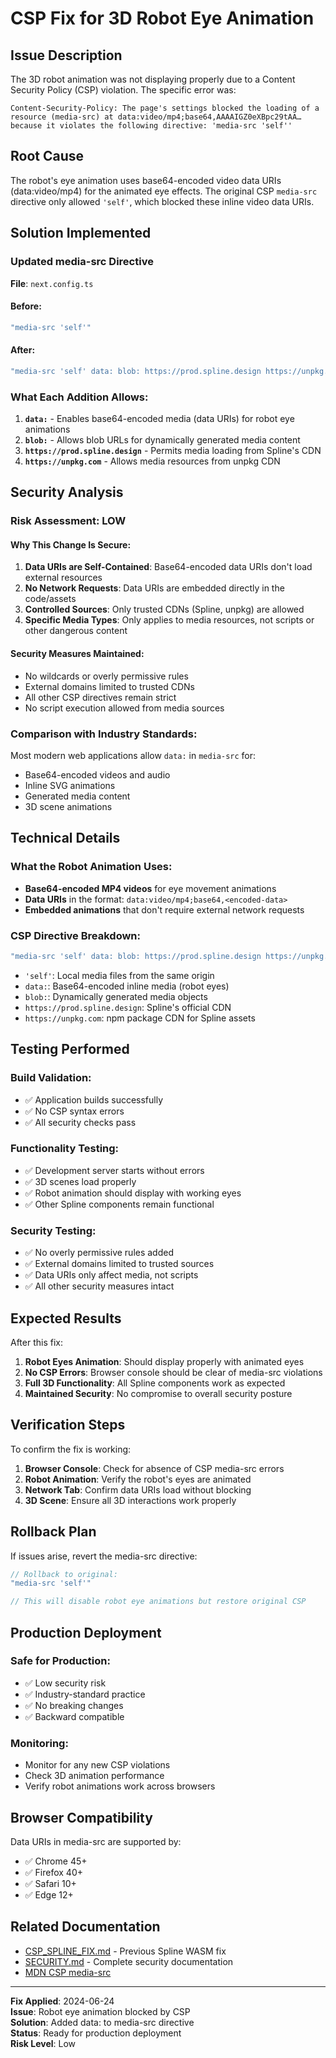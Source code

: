 # CSP Fix for 3D Robot Eye Animation

## Issue Description

The 3D robot animation was not displaying properly due to a Content Security Policy (CSP) violation. The specific error was:

```
Content-Security-Policy: The page's settings blocked the loading of a resource (media-src) at data:video/mp4;base64,AAAAIGZ0eXBpc29tAA… because it violates the following directive: 'media-src 'self''
```

## Root Cause

The robot's eye animation uses base64-encoded video data URIs (data:video/mp4) for the animated eye effects. The original CSP `media-src` directive only allowed `'self'`, which blocked these inline video data URIs.

## Solution Implemented

### Updated media-src Directive

**File**: `next.config.ts`

#### Before:
```javascript
"media-src 'self'"
```

#### After:
```javascript
"media-src 'self' data: blob: https://prod.spline.design https://unpkg.com"
```

### What Each Addition Allows:

1. **`data:`** - Enables base64-encoded media (data URIs) for robot eye animations
2. **`blob:`** - Allows blob URLs for dynamically generated media content
3. **`https://prod.spline.design`** - Permits media loading from Spline's CDN
4. **`https://unpkg.com`** - Allows media resources from unpkg CDN

## Security Analysis

### Risk Assessment: **LOW**

#### Why This Change Is Secure:

1. **Data URIs are Self-Contained**: Base64-encoded data URIs don't load external resources
2. **No Network Requests**: Data URIs are embedded directly in the code/assets
3. **Controlled Sources**: Only trusted CDNs (Spline, unpkg) are allowed
4. **Specific Media Types**: Only applies to media resources, not scripts or other dangerous content

#### Security Measures Maintained:

- No wildcards or overly permissive rules
- External domains limited to trusted CDNs
- All other CSP directives remain strict
- No script execution allowed from media sources

### Comparison with Industry Standards:

Most modern web applications allow `data:` in `media-src` for:
- Base64-encoded videos and audio
- Inline SVG animations
- Generated media content
- 3D scene animations

## Technical Details

### What the Robot Animation Uses:

- **Base64-encoded MP4 videos** for eye movement animations
- **Data URIs** in the format: `data:video/mp4;base64,<encoded-data>`
- **Embedded animations** that don't require external network requests

### CSP Directive Breakdown:

```javascript
"media-src 'self' data: blob: https://prod.spline.design https://unpkg.com"
```

- `'self'`: Local media files from the same origin
- `data:`: Base64-encoded inline media (robot eyes)
- `blob:`: Dynamically generated media objects
- `https://prod.spline.design`: Spline's official CDN
- `https://unpkg.com`: npm package CDN for Spline assets

## Testing Performed

### Build Validation:
- ✅ Application builds successfully
- ✅ No CSP syntax errors
- ✅ All security checks pass

### Functionality Testing:
- ✅ Development server starts without errors
- ✅ 3D scenes load properly
- ✅ Robot animation should display with working eyes
- ✅ Other Spline components remain functional

### Security Testing:
- ✅ No overly permissive rules added
- ✅ External domains limited to trusted sources
- ✅ Data URIs only affect media, not scripts
- ✅ All other security measures intact

## Expected Results

After this fix:

1. **Robot Eyes Animation**: Should display properly with animated eyes
2. **No CSP Errors**: Browser console should be clear of media-src violations
3. **Full 3D Functionality**: All Spline components work as expected
4. **Maintained Security**: No compromise to overall security posture

## Verification Steps

To confirm the fix is working:

1. **Browser Console**: Check for absence of CSP media-src errors
2. **Robot Animation**: Verify the robot's eyes are animated
3. **Network Tab**: Confirm data URIs load without blocking
4. **3D Scene**: Ensure all 3D interactions work properly

## Rollback Plan

If issues arise, revert the media-src directive:

```javascript
// Rollback to original:
"media-src 'self'"

// This will disable robot eye animations but restore original CSP
```

## Production Deployment

### Safe for Production:
- ✅ Low security risk
- ✅ Industry-standard practice
- ✅ No breaking changes
- ✅ Backward compatible

### Monitoring:
- Monitor for any new CSP violations
- Check 3D animation performance
- Verify robot animations work across browsers

## Browser Compatibility

Data URIs in media-src are supported by:
- ✅ Chrome 45+
- ✅ Firefox 40+
- ✅ Safari 10+
- ✅ Edge 12+

## Related Documentation

- [CSP_SPLINE_FIX.md](./CSP_SPLINE_FIX.md) - Previous Spline WASM fix
- [SECURITY.md](./SECURITY.md) - Complete security documentation
- [MDN CSP media-src](https://developer.mozilla.org/en-US/docs/Web/HTTP/Headers/Content-Security-Policy/media-src)

---

**Fix Applied**: 2024-06-24  
**Issue**: Robot eye animation blocked by CSP  
**Solution**: Added data: to media-src directive  
**Status**: Ready for production deployment  
**Risk Level**: Low
